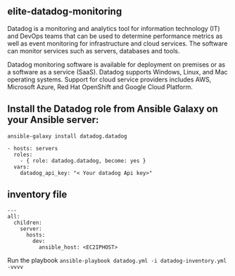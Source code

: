 ## elite-datadog-monitoring
Datadog is a monitoring and analytics tool for information technology (IT) and DevOps teams that can be used to determine performance metrics as well as event monitoring for infrastructure and cloud services. The software can monitor services such as servers, databases and tools.

Datadog monitoring software is available for deployment on premises or as a software as a service (SaaS). Datadog supports Windows, Linux, and Mac operating systems. Support for cloud service providers includes AWS, Microsoft Azure, Red Hat OpenShift and Google Cloud Platform.

## Install the Datadog role from Ansible Galaxy on your Ansible server:
`ansible-galaxy install datadog.datadog`

```
- hosts: servers
  roles:
    - { role: datadog.datadog, become: yes }
  vars:
    datadog_api_key: "< Your datadog Api key>"
```

## inventory file
```
---
all:
  children:
    server:
      hosts:
        dev:
          ansible_host: <EC2IPHOST>
```
Run the playbook
`ansible-playbook datadog.yml -i datadog-inventory.yml -vvvv`
